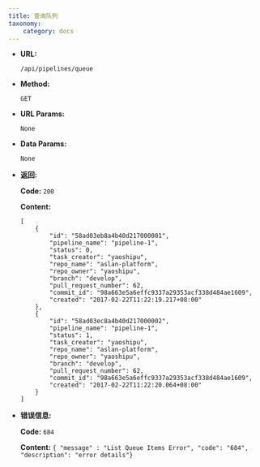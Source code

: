 ```yaml
---
title: 查询队列
taxonomy:
    category: docs
---
```


* **URL:**

    `/api/pipelines/queue`

* **Method:**

    `GET`

* **URL Params:**

	`None`

* **Data Params:**

    `None`

* **返回:**

	**Code:** `200`

	**Content:** 
	
	```
    [
        {
            "id": "58ad03eb8a4b40d217000001",
            "pipeline_name": "pipeline-1",
            "status": 0,
            "task_creator": "yaoshipu",
            "repo_name": "aslan-platform",
            "repo_owner": "yaoshipu",
            "branch": "develop",
            "pull_request_number": 62,
            "commit_id": "98a663e5a6effc9337a29353acf338d484ae1609",
            "created": "2017-02-22T11:22:19.217+08:00"
        },
        {
            "id": "58ad03ec8a4b40d217000002",
            "pipeline_name": "pipeline-1",
            "status": 1,
            "task_creator": "yaoshipu",
            "repo_name": "aslan-platform",
            "repo_owner": "yaoshipu",
            "branch": "develop",
            "pull_request_number": 62,
            "commit_id": "98a663e5a6effc9337a29353acf338d484ae1609",
            "created": "2017-02-22T11:22:20.064+08:00"
        }
    ]
	```	

* **错误信息:**

	**Code:** `684`
  	
  	**Content:** `{ "message" : "List Queue Items Error", "code": "684", "description": "error details"}`
